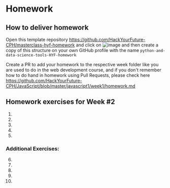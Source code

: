 # Homework

## How to deliver homework 

Open this template repository  https://github.com/HackYourFuture-CPH/masterclass-hyf-homework and click on ![image](https://user-images.githubusercontent.com/6642037/115988976-3796da80-a5bc-11eb-9184-554a2218b2ae.png) and then create a copy of this structure on your own GitHub profile with the name ``python-and-data-science-tools-HYF-homework``

Create a PR to add your homework to the respective week folder like you are used to do in the web development course, and if you don't remember how to do hand in homework using Pull Requests, please check here https://github.com/HackYourFuture-CPH/JavaScript/blob/master/javascript1/week1/homework.md


## Homework exercises for Week #2

1.
2. 
3. 
4. 
5. 
       
### Additional Exercises:

6. 
7. 
8. 
9.
10.

